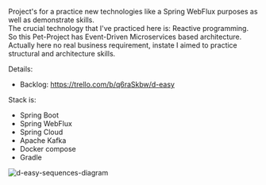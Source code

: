 Project's for a practice new technologies like a Spring WebFlux purposes as well as demonstrate skills.<br />
The crucial technology that I've practiced here is: Reactive programming.<br />
So this Pet-Project has Event-Driven Microservices based architecture.<br />
Actually here no real business requirement, instate I aimed to practice structural and architecture skills.<br />

Details:
- Backlog: https://trello.com/b/q6raSkbw/d-easy

Stack is:
  - Spring Boot
  - Spring WebFlux
  - Spring Cloud
  - Apache Kafka
  - Docker compose
  - Gradle

![d-easy-sequences-diagram](https://user-images.githubusercontent.com/25332373/87232037-9a6c0c00-c3c4-11ea-8981-dc3e9a36d7e1.png)
